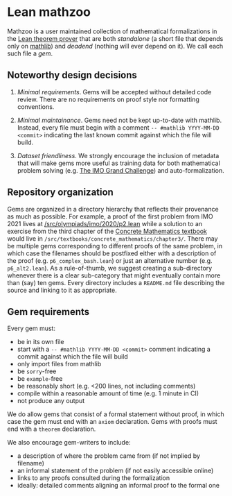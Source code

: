 # Lean mathzoo

Mathzoo is a user maintained collection of mathematical formalizations in the [Lean theorem prover](https://leanprover.github.io/) that are both *standalone* (a short file that depends only on [mathlib](https://github.com/leanprover-community/mathlib)) and *deadend* (nothing will ever depend on it). We call each such file a *gem*.

## Noteworthy design decisions

1. *Minimal requirements*. Gems will be accepted without detailed code review. There are no requirements on proof style nor formatting conventions.

1. *Minimal maintainance*. Gems need not be kept up-to-date with mathlib. Instead, every file must begin with a comment `-- #mathlib YYYY-MM-DD <commit>` indicating the last known commit against which the file will build.

1. *Dataset friendliness*. We strongly encourage the inclusion of metadata that will make gems more useful as training data for both mathematical problem solving (e.g. [The IMO Grand Challenge](https://imo-grand-challenge.github.io/)) and auto-formalization.

## Repository organization

Gems are organized in a directory hierarchy that reflects their provenance as much as possible. For example, a proof of the first problem from IMO 2021 lives at [/src/olympiads/imo/2020/p2.lean](/src/olympiads/imo/2020/p2.lean) while a solution to an exercise from the third chapter of the [Concrete Mathematics textbook](https://en.wikipedia.org/wiki/Concrete_Mathematics) would live in `/src/textbooks/concrete_mathematics/chapter3/`. There may be multiple gems corresponding to different proofs of the same problem, in which case the filenames should be postfixed either with a description of the proof (e.g. `p6_complex_bash.lean`) or just an alternative number (e.g. `p6_alt2.lean`). As a rule-of-thumb, we suggest creating a sub-directory whenever there is a clear sub-category that might eventually contain more than (say) ten gems. Every directory includes a `README.md` file describing the source and linking to it as appropriate. 

## Gem requirements

Every gem must:

- be in its own file 
- start with a `-- #mathlib YYYY-MM-DD <commit>` comment indicating a commit against which the file will build
- only import files from mathlib
- be `sorry`-free
- be `example`-free
- be reasonably short (e.g. <200 lines, not including comments)
- compile within a reasonable amount of time (e.g. 1 minute in CI)
- not produce any output

We do allow gems that consist of a formal statement without proof, in which case the gem must end with an `axiom` declaration. Gems with proofs must end with a `theorem` declaration.

We also encourage gem-writers to include:

- a description of where the problem came from (if not implied by filename)
- an informal statement of the problem (if not easily accessible online)
- links to any proofs consulted during the formalization
- ideally: detailed comments aligning an informal proof to the formal one